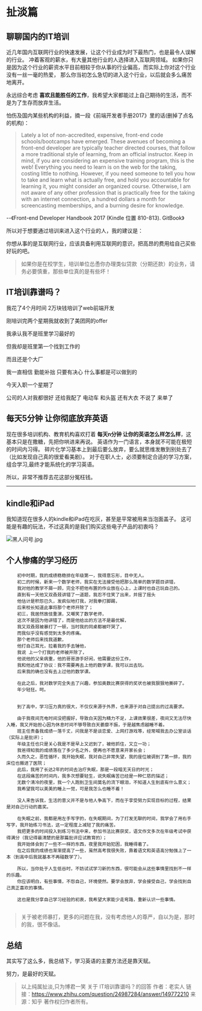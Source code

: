 # 扯淡篇

## 聊聊国内的IT培训

近几年国内互联网行业的快速发展，让这个行业成为时下最热门，也是最令人误解的行业。
冲着客观的薪水，有大量其他行业的人选择进入互联网领域。
如果你只是因为这个行业的薪资水平目前相较于你从事的行业偏高，而实际上你对这个行业没有一丝一毫的热爱，
那么你当初怎么急切的进入这个行业，以后就会多么痛苦地离开。

永远综合考虑 **喜欢且能胜任的工作**，我希望大家都能过上自己期待的生活，而不是为了生存而放弃生活。

怕伤及国内某些机构的利益，摘一段《前端开发者手册2017》里的话(删掉了点名的机构)：
>Lately a lot of non-accredited, expensive, front-end code schools/bootcamps have emerged.
 These avenues of becoming a front-end developer are typically teacher directed courses, that follow a more traditional style of learning, from an official instructor.
 Keep in mind, if you are considering an expensive training program, this is the web! 
 Everything you need to learn is on the web for the taking, costing little to nothing. 
 However, if you need someone to tell you how to take and learn what is actually free, and hold you accountable for learning it, you might consider an organized course. 
 Otherwise, I am not aware of any other profession that is practically free for the taking with an internet connection, a hundred dollars a month for screencasting memberships, and a burning desire for knowledge.
                                                                         
 --《Front-end Developer Handbook 2017 (Kindle 位置 810-813). GitBook》
 
 所以对于想要通过培训来进入这个行业的人，我的建议是：
 
 你想从事的是互联网行业，应该具备利用互联网的意识，把高昂的费用给自己买些好玩的吧。
 >如果你是在校学生，培训单位怂恿你办理类似贷款（分期还款）的业务，请务必要慎重，那些单位真的是有些坏！
 
## IT培训靠谱吗？

我花了4个月时间 2万块钱培训了web前端开发

刚培训完两个星期我就收到了美团网的offer
  
我承认我不是班里学习最好的
   
但我却是班里第一个找到工作的 
    
而且还是个大厂
 
我一直相信 勤能补拙 只要有决心 什么事都是可以做到的

今天入职一个星期了

公司的人对我都很好  还给我配了 电动车 和头盔 还有大衣   不说了  来单了

## 每天5分钟 让你彻底放弃英语

现在很多培训机构、教育机构喜欢打着 **每天n分钟 让你的英语怎么样怎么样**，这基本只是在撒糖，先把你哄进来再说。
英语作为一门语言，本身就不可能在极短的时间内习得。
碎片化学习基本上到最后要么放弃，要么就思维发散到别处去了（比如发现自己真的很爱看美剧）。
对于在职人士，必须要制定合适的学习方案，组合学习,最终才能系统化的学习英语。

所以，非常不推荐去花这部分冤枉钱。
 
---

## kindle和iPad
我知道现在很多人的kindle和iPad在吃灰，甚至是平常被用来当泡面盖子。
这可能是有趣的玩法，不过这真的是我们购买这些电子产品的初衷吗？

![黑人问号.jpg](https://ooo.0o0.ooo/2017/06/07/593753825b19a.jpg)


## 个人惨痛的学习经历

```
    初中时期，我的成绩稳稳排在年级第一，我得意忘形，目中无人。
    初二的时候，新来一个数学老师，我实在无法接受他把那么简单的数学题目讲错，
    我对他的教学不屑一顾，完全不把他布置的作业放在心上，上课时也自己玩自己的。
    直到有一天他又双叒叕讲错了一道题，我忍不住笑了出来，并摇了摇头
    他估计是积怨已久，发疯似地打我，对我拳打脚踢，
    后来校长知道此事将那个老师开除了；
    初三，我居然故伎重演，又嘲笑了数学老师，
    这次不是因为他讲错了，而是他给出的方法不是最优解，
    我又双叒叕被暴打了一顿，当时我的同桌都被吓哭了，
    而我似乎没有感觉到太多的疼痛。
    那个老师后来找我道歉，
    他打自己耳光，拉着我的手去锤他，
    我说 上一个打我的老师被开除了，
    他说他的父亲病重，他的哥哥游手好闲，他需要这份工作，
    我和他达成了协议：我不需要再去上他的数学课，我可以出去玩。
    后来我的确也没有去上过他的数学课。
    
    在此之后，我对数学完全失去了兴趣，参加奥数比赛获得的奖状也被我狠狠地撕碎了。
    年少轻狂。呵。


    到了高中，学习压力真的很大，不仅仅来源于外界，也来源于对自己提出的过高要求。
    
    由于我夜间充电时间没把握好，导致白天因为精力不足，上课效果很差，夜间又无法尽快入睡，我又开始担心因为休息时间不够导致白天萎靡不振，于是越焦虑越睡不着。
    班主任责备我成绩一落千丈，问我是不是谈恋爱、上网打游戏等，经常喊我去办公室谈话（实际上是批评）；
    年级主任也只是关心我是不是早上又迟到了，被他抓住，又立一功；
    我爸得知我的成绩落在了多少名之外，便再也不愿意来开家长会；
    久而久之，恶性循环，我开始失眠，我对自己非常失望，我的座位被调到了第一排，我的床位也搬进了医院；
    此后，我用了长达2年的时间去治疗失眠，那是一段暗无天日的时光；
    在这段痛苦的时间内，我多次想要轻生，说失眠痛苦已经是一种仁慈的描述；
    无数个清冷的夜里，我一个人跑到卫生间莫名的流下眼泪，不知道人生到底有什么意义；
    我希望我可以美美的睡上一觉，可是我怎么也睡不着！
    
    没人来告诉我，生活的意义并不是与他人争高下，而在于享受努力实现目标的过程，结果是对自己行动的嘉奖。
    
    在失眠之前，我都是用左手写字的，在失眠期间，为了打发无聊的时间，我学会了用右手写字，我开始练习书法，这一定程度上减轻了我的痛苦。
    我把更多的时间投入到练习书法中来，参加书法比赛获奖，语文作文多次在年级考试中获得满分（我记得最清楚的是那篇批评应试教育的）；
    我开始体会到了一些不一样的东西，夜里我开始犯困，我睡得着了。
    在之后我的成绩也渐渐提高了一些，虽然高考我很失败，靠着语文和英语高分勉强上了一本（到高中后我就基本不再碰数学了）。
    
    所以，当你处于人生低谷时，不妨试试学习新的东西，很可能会从这些事情里找到不一样的乐趣。
    你应该明白，有些事情，不怨自己，环境使然。要学会放弃，学会接受自己，学会找到自己真正喜欢的事情。
    
    这也是我分享自己学习经验的初衷，我希望大家能少走弯路，重新认识一些事情。
    
```
>关于被老师暴打，更多的问题在我，没有考虑他人的尊严，自以为是，那时的我，很不像话。 

## 总结

其实写了这么多，我总结下，学习英语的主要方法还是靠天赋。

努力，是最好的天赋。

>以上纯属扯淡,只为博君一笑
 关于 IT培训靠谱吗？的回答
 作者：老实人
 链接：https://www.zhihu.com/question/24987284/answer/149772210
 来源：知乎
 著作权归作者所有。



